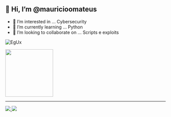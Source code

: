 ## 👋 Hi, I’m @mauricioomateus
- 👀 I’m interested in ... Cybersecurity
- 🌱 I’m currently learning ... Python
- 💞️ I’m looking to collaborate on ... Scripts e exploits

<!-- ![EgUx](https://user-images.githubusercontent.com/18623418/187779334-5536deff-f592-469b-9fe4-71457a840639.gif) -->
  ![EgUx](https://i.pinimg.com/originals/06/60/ef/0660efe82fa3da42ed56eef013171835.gif)
  
<img height="150em" src="https://github-readme-stats.vercel.app/api?username=mauricioomateus&show_icons=true&theme=dracula" />
<!--  <img height="150em" src="https://github-readme-stats.vercel.app/api/top-langs/?username=mauricioomateus&layout=compact&langs_count=16&theme=dracula&PAT_1=" /> -->
</div> 

</div>




---

<div>
  <a href="mailto:freehkly2@hotmail.com" >
  <img src="https://img.shields.io/badge/Gmail-D14836?style=for-the-badge&logo=gmail&logoColor=white" />
  </a>  <a href="https://www.linkedin.com/in/mauricio-mateus-883935107/" >
    <img src="https://img.shields.io/badge/LinkedIn-0077B5?style=for-the-badge&logo=linkedin&logoColor=white" />
  </a>
</div>




<!---
mauricioomateus/mauricioomateus is a ✨ special ✨ repository because its `README.md` (this file) appears on your GitHub profile.
You can click the Preview link to take a look at your changes.
--->
